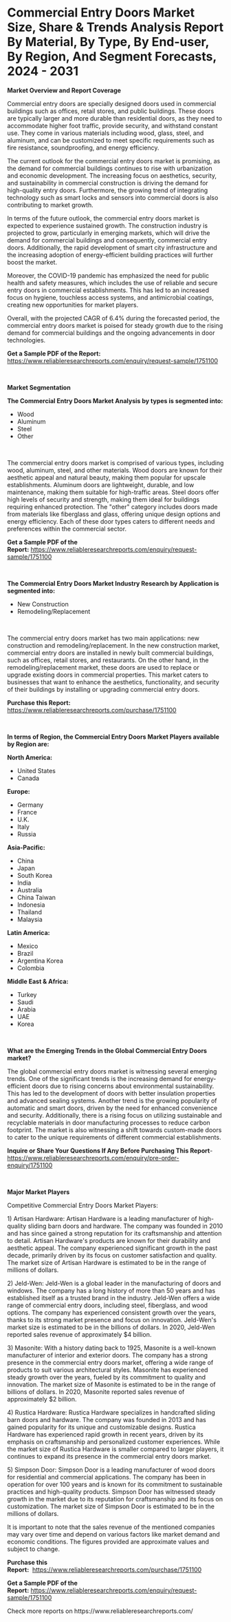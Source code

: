 <p><h1>Commercial Entry Doors Market Size, Share & Trends Analysis Report By Material, By Type, By End-user, By Region, And Segment Forecasts, 2024 - 2031</h1></p><p><strong>Market Overview and Report Coverage</strong></p>
<p><p>Commercial entry doors are specially designed doors used in commercial buildings such as offices, retail stores, and public buildings. These doors are typically larger and more durable than residential doors, as they need to accommodate higher foot traffic, provide security, and withstand constant use. They come in various materials including wood, glass, steel, and aluminum, and can be customized to meet specific requirements such as fire resistance, soundproofing, and energy efficiency.</p><p>The current outlook for the commercial entry doors market is promising, as the demand for commercial buildings continues to rise with urbanization and economic development. The increasing focus on aesthetics, security, and sustainability in commercial construction is driving the demand for high-quality entry doors. Furthermore, the growing trend of integrating technology such as smart locks and sensors into commercial doors is also contributing to market growth.</p><p>In terms of the future outlook, the commercial entry doors market is expected to experience sustained growth. The construction industry is projected to grow, particularly in emerging markets, which will drive the demand for commercial buildings and consequently, commercial entry doors. Additionally, the rapid development of smart city infrastructure and the increasing adoption of energy-efficient building practices will further boost the market.</p><p>Moreover, the COVID-19 pandemic has emphasized the need for public health and safety measures, which includes the use of reliable and secure entry doors in commercial establishments. This has led to an increased focus on hygiene, touchless access systems, and antimicrobial coatings, creating new opportunities for market players.</p><p>Overall, with the projected CAGR of 6.4% during the forecasted period, the commercial entry doors market is poised for steady growth due to the rising demand for commercial buildings and the ongoing advancements in door technologies.</p></p>
<p><strong>Get a Sample PDF of the Report:</strong> <a href="https://www.reliableresearchreports.com/enquiry/request-sample/1751100">https://www.reliableresearchreports.com/enquiry/request-sample/1751100</a></p>
<p>&nbsp;</p>
<p><strong>Market Segmentation</strong></p>
<p><strong>The Commercial Entry Doors Market Analysis by types is segmented into:</strong></p>
<p><ul><li>Wood</li><li>Aluminum</li><li>Steel</li><li>Other</li></ul></p>
<p>&nbsp;</p>
<p><p>The commercial entry doors market is comprised of various types, including wood, aluminum, steel, and other materials. Wood doors are known for their aesthetic appeal and natural beauty, making them popular for upscale establishments. Aluminum doors are lightweight, durable, and low maintenance, making them suitable for high-traffic areas. Steel doors offer high levels of security and strength, making them ideal for buildings requiring enhanced protection. The "other" category includes doors made from materials like fiberglass and glass, offering unique design options and energy efficiency. Each of these door types caters to different needs and preferences within the commercial sector.</p></p>
<p><strong>Get a Sample PDF of the Report:</strong>&nbsp;<a href="https://www.reliableresearchreports.com/enquiry/request-sample/1751100">https://www.reliableresearchreports.com/enquiry/request-sample/1751100</a></p>
<p>&nbsp;</p>
<p><strong>The Commercial Entry Doors Market Industry Research by Application is segmented into:</strong></p>
<p><ul><li>New Construction</li><li>Remodeling/Replacement</li></ul></p>
<p>&nbsp;</p>
<p><p>The commercial entry doors market has two main applications: new construction and remodeling/replacement. In the new construction market, commercial entry doors are installed in newly built commercial buildings, such as offices, retail stores, and restaurants. On the other hand, in the remodeling/replacement market, these doors are used to replace or upgrade existing doors in commercial properties. This market caters to businesses that want to enhance the aesthetics, functionality, and security of their buildings by installing or upgrading commercial entry doors.</p></p>
<p><strong>Purchase this Report:</strong>&nbsp; <a href="https://www.reliableresearchreports.com/purchase/1751100">https://www.reliableresearchreports.com/purchase/1751100</a></p>
<p>&nbsp;</p>
<p><strong>In terms of Region, the Commercial Entry Doors Market Players available by Region are:</strong></p>
<p>
    <p> <strong> North America: </strong>
        <ul>
            <li>United States</li>
            <li>Canada</li>
        </ul>
        </p> 
    <p> <strong> Europe: </strong>
        <ul>
            <li>Germany</li>
            <li>France</li>
            <li>U.K.</li>
            <li>Italy</li>
            <li>Russia</li>
        </ul>
        </p> 
    <p> <strong> Asia-Pacific: </strong>
        <ul>
            <li>China</li>
            <li>Japan</li>
            <li>South Korea</li>
            <li>India</li>
            <li>Australia</li>
            <li>China Taiwan</li>
            <li>Indonesia</li>
            <li>Thailand</li>
            <li>Malaysia</li>
        </ul>
        </p> 
    <p> <strong> Latin America: </strong>
        <ul>
            <li>Mexico</li>
            <li>Brazil</li>
            <li>Argentina Korea</li>
            <li>Colombia</li>
        </ul>
        </p> 
    <p> <strong> Middle East & Africa: </strong>
        <ul>
            <li>Turkey</li>
            <li>Saudi</li>
            <li>Arabia</li>
            <li>UAE</li>
            <li>Korea</li>
        </ul>
    </p>
    </p>
<p>&nbsp;</p>
<p><strong>What are the Emerging Trends in the Global Commercial Entry Doors market?</strong></p>
<p><p>The global commercial entry doors market is witnessing several emerging trends. One of the significant trends is the increasing demand for energy-efficient doors due to rising concerns about environmental sustainability. This has led to the development of doors with better insulation properties and advanced sealing systems. Another trend is the growing popularity of automatic and smart doors, driven by the need for enhanced convenience and security. Additionally, there is a rising focus on utilizing sustainable and recyclable materials in door manufacturing processes to reduce carbon footprint. The market is also witnessing a shift towards custom-made doors to cater to the unique requirements of different commercial establishments.</p></p>
<p><strong>Inquire or Share Your Questions If Any Before Purchasing This Report</strong>- <a href="https://www.reliableresearchreports.com/enquiry/pre-order-enquiry/1751100">https://www.reliableresearchreports.com/enquiry/pre-order-enquiry/1751100</a></p>
<p>&nbsp;</p>
<p><strong>Major Market Players</strong></p>
<p><p>Competitive Commercial Entry Doors Market Players:</p><p>1) Artisan Hardware: Artisan Hardware is a leading manufacturer of high-quality sliding barn doors and hardware. The company was founded in 2010 and has since gained a strong reputation for its craftsmanship and attention to detail. Artisan Hardware's products are known for their durability and aesthetic appeal. The company experienced significant growth in the past decade, primarily driven by its focus on customer satisfaction and quality. The market size of Artisan Hardware is estimated to be in the range of millions of dollars.</p><p>2) Jeld-Wen: Jeld-Wen is a global leader in the manufacturing of doors and windows. The company has a long history of more than 50 years and has established itself as a trusted brand in the industry. Jeld-Wen offers a wide range of commercial entry doors, including steel, fiberglass, and wood options. The company has experienced consistent growth over the years, thanks to its strong market presence and focus on innovation. Jeld-Wen's market size is estimated to be in the billions of dollars. In 2020, Jeld-Wen reported sales revenue of approximately $4 billion.</p><p>3) Masonite: With a history dating back to 1925, Masonite is a well-known manufacturer of interior and exterior doors. The company has a strong presence in the commercial entry doors market, offering a wide range of products to suit various architectural styles. Masonite has experienced steady growth over the years, fueled by its commitment to quality and innovation. The market size of Masonite is estimated to be in the range of billions of dollars. In 2020, Masonite reported sales revenue of approximately $2 billion.</p><p>4) Rustica Hardware: Rustica Hardware specializes in handcrafted sliding barn doors and hardware. The company was founded in 2013 and has gained popularity for its unique and customizable designs. Rustica Hardware has experienced rapid growth in recent years, driven by its emphasis on craftsmanship and personalized customer experiences. While the market size of Rustica Hardware is smaller compared to larger players, it continues to expand its presence in the commercial entry doors market.</p><p>5) Simpson Door: Simpson Door is a leading manufacturer of wood doors for residential and commercial applications. The company has been in operation for over 100 years and is known for its commitment to sustainable practices and high-quality products. Simpson Door has witnessed steady growth in the market due to its reputation for craftsmanship and its focus on customization. The market size of Simpson Door is estimated to be in the millions of dollars.</p><p>It is important to note that the sales revenue of the mentioned companies may vary over time and depend on various factors like market demand and economic conditions. The figures provided are approximate values and subject to change.</p></p>
<p><strong>Purchase this Report:</strong>&nbsp;&nbsp;<a href="https://www.reliableresearchreports.com/purchase/1751100">https://www.reliableresearchreports.com/purchase/1751100</a></p>
<p></p>
<p><strong>Get a Sample PDF of the Report:</strong>&nbsp;<a href="https://www.reliableresearchreports.com/enquiry/request-sample/1751100">https://www.reliableresearchreports.com/enquiry/request-sample/1751100</a></p>
<p>Check more reports on https://www.reliableresearchreports.com/</p>